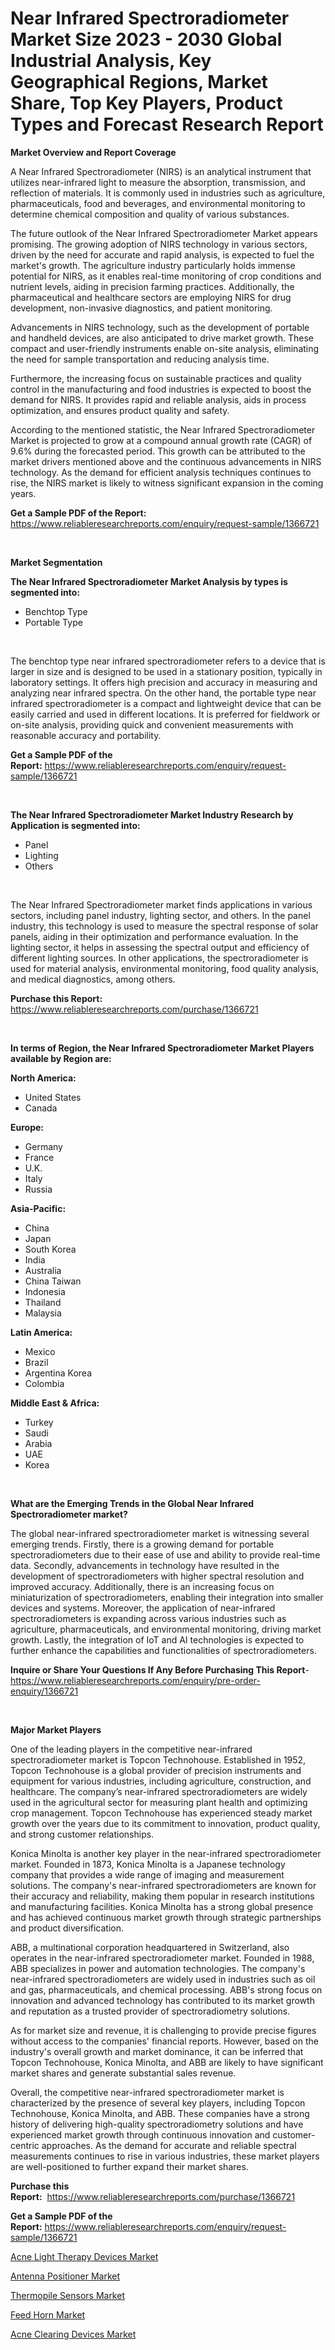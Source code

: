 <p><h1>Near Infrared Spectroradiometer Market Size 2023 - 2030 Global Industrial Analysis, Key Geographical Regions, Market Share, Top Key Players, Product Types and Forecast Research Report</h1></p><p><strong>Market Overview and Report Coverage</strong></p>
<p><p>A Near Infrared Spectroradiometer (NIRS) is an analytical instrument that utilizes near-infrared light to measure the absorption, transmission, and reflection of materials. It is commonly used in industries such as agriculture, pharmaceuticals, food and beverages, and environmental monitoring to determine chemical composition and quality of various substances.</p><p>The future outlook of the Near Infrared Spectroradiometer Market appears promising. The growing adoption of NIRS technology in various sectors, driven by the need for accurate and rapid analysis, is expected to fuel the market's growth. The agriculture industry particularly holds immense potential for NIRS, as it enables real-time monitoring of crop conditions and nutrient levels, aiding in precision farming practices. Additionally, the pharmaceutical and healthcare sectors are employing NIRS for drug development, non-invasive diagnostics, and patient monitoring.</p><p>Advancements in NIRS technology, such as the development of portable and handheld devices, are also anticipated to drive market growth. These compact and user-friendly instruments enable on-site analysis, eliminating the need for sample transportation and reducing analysis time.</p><p>Furthermore, the increasing focus on sustainable practices and quality control in the manufacturing and food industries is expected to boost the demand for NIRS. It provides rapid and reliable analysis, aids in process optimization, and ensures product quality and safety.</p><p>According to the mentioned statistic, the Near Infrared Spectroradiometer Market is projected to grow at a compound annual growth rate (CAGR) of 9.6% during the forecasted period. This growth can be attributed to the market drivers mentioned above and the continuous advancements in NIRS technology. As the demand for efficient analysis techniques continues to rise, the NIRS market is likely to witness significant expansion in the coming years.</p></p>
<p><strong>Get a Sample PDF of the Report:</strong> <a href="https://www.reliableresearchreports.com/enquiry/request-sample/1366721">https://www.reliableresearchreports.com/enquiry/request-sample/1366721</a></p>
<p>&nbsp;</p>
<p><strong>Market Segmentation</strong></p>
<p><strong>The Near Infrared Spectroradiometer Market Analysis by types is segmented into:</strong></p>
<p><ul><li>Benchtop Type</li><li>Portable Type</li></ul></p>
<p>&nbsp;</p>
<p><p>The benchtop type near infrared spectroradiometer refers to a device that is larger in size and is designed to be used in a stationary position, typically in laboratory settings. It offers high precision and accuracy in measuring and analyzing near infrared spectra. On the other hand, the portable type near infrared spectroradiometer is a compact and lightweight device that can be easily carried and used in different locations. It is preferred for fieldwork or on-site analysis, providing quick and convenient measurements with reasonable accuracy and portability.</p></p>
<p><strong>Get a Sample PDF of the Report:</strong>&nbsp;<a href="https://www.reliableresearchreports.com/enquiry/request-sample/1366721">https://www.reliableresearchreports.com/enquiry/request-sample/1366721</a></p>
<p>&nbsp;</p>
<p><strong>The Near Infrared Spectroradiometer Market Industry Research by Application is segmented into:</strong></p>
<p><ul><li>Panel</li><li>Lighting</li><li>Others</li></ul></p>
<p>&nbsp;</p>
<p><p>The Near Infrared Spectroradiometer market finds applications in various sectors, including panel industry, lighting sector, and others. In the panel industry, this technology is used to measure the spectral response of solar panels, aiding in their optimization and performance evaluation. In the lighting sector, it helps in assessing the spectral output and efficiency of different lighting sources. In other applications, the spectroradiometer is used for material analysis, environmental monitoring, food quality analysis, and medical diagnostics, among others.</p></p>
<p><strong>Purchase this Report:</strong>&nbsp; <a href="https://www.reliableresearchreports.com/purchase/1366721">https://www.reliableresearchreports.com/purchase/1366721</a></p>
<p>&nbsp;</p>
<p><strong>In terms of Region, the Near Infrared Spectroradiometer Market Players available by Region are:</strong></p>
<p>
    <p> <strong> North America: </strong>
        <ul>
            <li>United States</li>
            <li>Canada</li>
        </ul>
        </p> 
    <p> <strong> Europe: </strong>
        <ul>
            <li>Germany</li>
            <li>France</li>
            <li>U.K.</li>
            <li>Italy</li>
            <li>Russia</li>
        </ul>
        </p> 
    <p> <strong> Asia-Pacific: </strong>
        <ul>
            <li>China</li>
            <li>Japan</li>
            <li>South Korea</li>
            <li>India</li>
            <li>Australia</li>
            <li>China Taiwan</li>
            <li>Indonesia</li>
            <li>Thailand</li>
            <li>Malaysia</li>
        </ul>
        </p> 
    <p> <strong> Latin America: </strong>
        <ul>
            <li>Mexico</li>
            <li>Brazil</li>
            <li>Argentina Korea</li>
            <li>Colombia</li>
        </ul>
        </p> 
    <p> <strong> Middle East & Africa: </strong>
        <ul>
            <li>Turkey</li>
            <li>Saudi</li>
            <li>Arabia</li>
            <li>UAE</li>
            <li>Korea</li>
        </ul>
    </p>
    </p>
<p>&nbsp;</p>
<p><strong>What are the Emerging Trends in the Global Near Infrared Spectroradiometer market?</strong></p>
<p><p>The global near-infrared spectroradiometer market is witnessing several emerging trends. Firstly, there is a growing demand for portable spectroradiometers due to their ease of use and ability to provide real-time data. Secondly, advancements in technology have resulted in the development of spectroradiometers with higher spectral resolution and improved accuracy. Additionally, there is an increasing focus on miniaturization of spectroradiometers, enabling their integration into smaller devices and systems. Moreover, the application of near-infrared spectroradiometers is expanding across various industries such as agriculture, pharmaceuticals, and environmental monitoring, driving market growth. Lastly, the integration of IoT and AI technologies is expected to further enhance the capabilities and functionalities of spectroradiometers.</p></p>
<p><strong>Inquire or Share Your Questions If Any Before Purchasing This Report</strong>- <a href="https://www.reliableresearchreports.com/enquiry/pre-order-enquiry/1366721">https://www.reliableresearchreports.com/enquiry/pre-order-enquiry/1366721</a></p>
<p>&nbsp;</p>
<p><strong>Major Market Players</strong></p>
<p><p>One of the leading players in the competitive near-infrared spectroradiometer market is Topcon Technohouse. Established in 1952, Topcon Technohouse is a global provider of precision instruments and equipment for various industries, including agriculture, construction, and healthcare. The company’s near-infrared spectroradiometers are widely used in the agricultural sector for measuring plant health and optimizing crop management. Topcon Technohouse has experienced steady market growth over the years due to its commitment to innovation, product quality, and strong customer relationships.</p><p>Konica Minolta is another key player in the near-infrared spectroradiometer market. Founded in 1873, Konica Minolta is a Japanese technology company that provides a wide range of imaging and measurement solutions. The company's near-infrared spectroradiometers are known for their accuracy and reliability, making them popular in research institutions and manufacturing facilities. Konica Minolta has a strong global presence and has achieved continuous market growth through strategic partnerships and product diversification.</p><p>ABB, a multinational corporation headquartered in Switzerland, also operates in the near-infrared spectroradiometer market. Founded in 1988, ABB specializes in power and automation technologies. The company's near-infrared spectroradiometers are widely used in industries such as oil and gas, pharmaceuticals, and chemical processing. ABB's strong focus on innovation and advanced technology has contributed to its market growth and reputation as a trusted provider of spectroradiometry solutions.</p><p>As for market size and revenue, it is challenging to provide precise figures without access to the companies' financial reports. However, based on the industry's overall growth and market dominance, it can be inferred that Topcon Technohouse, Konica Minolta, and ABB are likely to have significant market shares and generate substantial sales revenue.</p><p>Overall, the competitive near-infrared spectroradiometer market is characterized by the presence of several key players, including Topcon Technohouse, Konica Minolta, and ABB. These companies have a strong history of delivering high-quality spectroradiometry solutions and have experienced market growth through continuous innovation and customer-centric approaches. As the demand for accurate and reliable spectral measurements continues to rise in various industries, these market players are well-positioned to further expand their market shares.</p></p>
<p><strong>Purchase this Report:</strong>&nbsp;&nbsp;<a href="https://www.reliableresearchreports.com/purchase/1366721">https://www.reliableresearchreports.com/purchase/1366721</a></p>
<p></p>
<p><strong>Get a Sample PDF of the Report:</strong>&nbsp;<a href="https://www.reliableresearchreports.com/enquiry/request-sample/1366721">https://www.reliableresearchreports.com/enquiry/request-sample/1366721</a></p>
<p><p><a href="https://medium.com/@jqgvpygpb56374/acne-light-therapy-devices-market-size-cagr-trends-2024-2030-8c8d43f4d974">Acne Light Therapy Devices Market</a></p><p><a href="https://www.linkedin.com/pulse/antenna-positioner-market-research-report-unlocks-analysis-xqt0e/">Antenna Positioner Market</a></p><p><a href="https://www.linkedin.com/pulse/thermopile-sensors-market-size-2023-2030-global-industrial-ikzve/">Thermopile Sensors Market</a></p><p><a href="https://www.linkedin.com/pulse/feed-horn-market-size-growth-forecast-from-2023-2030-jqsqe/">Feed Horn Market</a></p><p><a href="https://medium.com/@bobbyrobinson56/acne-clearing-devices-market-size-cagr-trends-2024-2030-3fe0826411d9">Acne Clearing Devices Market</a></p></p>
